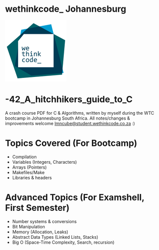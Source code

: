 # wethinkcode_ Johannesburg

![wethinkcode_ logo](resources/wtc.gif)

# -42_A_hitchhikers_guide_to_C
A crash course  PDF for C &amp; Algorithms, written  by myself during the WTC bootcamp in Johannesburg South Africa.
All notes/changes &amp; improvements welcome lmncube@student.wethinkcode.co.za :) 

# Topics Covered (For Bootcamp)
<ul>
  <li> Compilation </li>
  <li> Variables (Integers, Characters) </li>
  <li> Arrays (Pointers) </li>
  <li> Makefiles/Make </li>
  <li> Libraries & headers </li>
</ul>


# Advanced Topics (For Examshell, First Semester)
<ul>
  <li> Number systems & conversions </li>
  <li> Bit Manipulation </li>
  <li> Memory (Allocation, Leaks) </li>
  <li> Abstract Data Types (Linked Lists, Stacks) </li>
  <li> Big O (Space-Time Complexity, Search, recursion) </li>
</ul>
